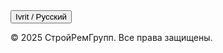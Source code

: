 <!-- Вставьте этот код вместо предыдущего -->
<!DOCTYPE html>
<html lang="ru" dir="ltr">
<head>
  <!-- ... (метатеги, preconnect, стили остаются как в оптимизированной версии выше) ... -->
</head>
<body class="bg-gray-900 text-white font-sans">
  <!-- ... (все секции: header, hero, services, portfolio, contact, map) ... -->

  <!-- Language Switch -->
  <div class="fixed bottom-4 right-4">
    <button onclick="switchLang()" class="bg-yellow-500 hover:bg-yellow-600 text-black font-semibold py-2 px-4 rounded shadow" 
            aria-label="Переключить язык" 
            data-trans-ru="Ivrit / Русский" 
            data-trans-he="Русский / Ivrit">
      Ivrit / Русский
    </button>
  </div>

  <!-- Footer -->
  <footer class="bg-gray-800 text-center p-4 text-gray-500">
    <p>© <span id="current-year">2025</span> СтройРемГрупп. Все права защищены.</p>
  </footer>

  <script>
    // Инициализация AOS (только один раз!)
    if (typeof AOS !== 'undefined') {
      AOS.init({ duration: 800, once: true });
    }

    // Автоматическое обновление года
    document.getElementById('current-year').textContent = new Date().getFullYear();

    // Переключение языка (оптимизированная версия)
    let currentLang = "ru";
    function switchLang() {
      currentLang = currentLang === "ru" ? "he" : "ru";
      document.documentElement.lang = currentLang;
      document.documentElement.dir = currentLang === "he" ? "rtl" : "ltr";
      
      // Обновляем только элементы с data-trans-атрибутами
      document.querySelectorAll('[data-trans-' + currentLang + ']').forEach(el => {
        el.textContent = el.getAttribute('data-trans-' + currentLang);
      });
    }

    // Валидация формы
    const form = document.querySelector('form');
    if (form) {
      form.addEventListener('submit', function(e) {
        const telInput = this.querySelector('input[type="tel"]');
        if (telInput && !/^[\d\s\+\-\(\)]{10,}$/.test(telInput.value)) {
          e.preventDefault();
          telInput.focus();
          alert('Введите корректный номер телефона');
        }
      });
    }
  </script>
</body>
</html>
